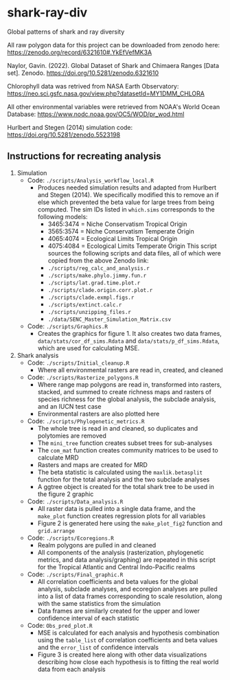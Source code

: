 # shark-ray-div
Global patterns of shark and ray diversity

All raw polygon data for this project can be downloaded from zenodo here: https://zenodo.org/record/6321610#.YkEfVefMK3A

Naylor, Gavin. (2022). Global Dataset of Shark and Chimaera Ranges [Data set]. Zenodo. https://doi.org/10.5281/zenodo.6321610

Chlorophyll data was retrived from NASA Earth Observatory: https://neo.sci.gsfc.nasa.gov/view.php?datasetId=MY1DMM_CHLORA

All other environmental variables were retrieved from NOAA's World Ocean Database: https://www.nodc.noaa.gov/OC5/WOD/pr_wod.html

Hurlbert and Stegen (2014) simulation code: https://doi.org/10.5281/zenodo.5523198

## Instructions for recreating analysis

1. Simulation
    * Code: `./scripts/Analysis_workflow_local.R`
        - Produces needed simulation results and adapted from Hurlbert and Stegen (2014). We specifically modified this to remove
        an if else which prevented the beta value for large trees from being computed. The sim IDs listed in `which.sims` corresponds
        to the following models:
            + 3465:3474 = Niche Conservatism Tropical Origin
            + 3565:3574 = Niche Conservatism Temperate Origin
            + 4065:4074 = Ecological Limits Tropical Origin
            + 4075:4084 = Ecological Limits Temperate Origin
        This script sources the following scripts and data files, all of which were copied from the above Zenodo link:
            + `./scripts/reg_calc_and_analysis.r`
            + `./scripts/make.phylo.jimmy.fun.r`
            + `./scripts/lat.grad.time.plot.r`
            + `./scripts/clade.origin.corr.plot.r`
            + `./scripts/clade.exmpl.figs.r`
            + `./scripts/extinct.calc.r`
            + `./scripts/unzipping_files.r`
            + `./data/SENC_Master_Simulation_Matrix.csv`
    * Code: `./scripts/Graphics.R`
        - Creates the graphics for figure 1. It also creates two data frames, `data/stats/cor_df_sims.Rdata` and `data/stats/p_df_sims.Rdata`,
        which are used for calculating MSE.
2. Shark analysis
    * Code: `./scripts/Initial_cleanup.R`
        - Where all environmental rasters are read in, created, and cleaned
    * Code: `./scripts/Rasterize_polygons.R`
        - Where range map polygons are read in, transformed into rasters, stacked, and summed to create richness maps and rasters of species richness
        for the global analysis, the subclade analysis, and an IUCN test case
        - Environmental rasters are also plotted here
    * Code: `./scripts/Phylogenetic_metrics.R`
        - The whole tree is read in and cleaned, so duplicates and polytomies are removed
        - The `mini_tree` function creates subset trees for sub-analyses
        - The `com_mat` function creates community matrices to be used to calculate MRD
        - Rasters and maps are created for MRD
        - The beta statistic is calculated using the `maxlik.betasplit` function for the total analysis and the two subclade analyses
        - A ggtree object is created for the total shark tree to be used in the figure 2 graphic
   * Code: `./scripts/Data_analysis.R`
       - All raster data is pulled into a single data frame, and the `make_plot` function creates regression plots for all variables
       - Figure 2 is generated here using the `make_plot_fig2` function and `grid.arrange`
   * Code: `./scripts/Ecoregions.R`
        - Realm polygons are pulled in and cleaned
        - All components of the analysis (rasterization, phylogenetic metrics, and data analysis/graphing) are repeated in this script for the Tropical
        Atlantic and Central Indo-Pacific realms
   * Code: `./scripts/Final_graphic.R`
       - All correlation coefficients and beta values for the global analysis, subclade analyses, and ecoregion analyses are pulled into a list of data
       frames corresponding to scale resolution, along with the same statistics from the simulation
       - Data frames are similarly created for the upper and lower confidence interval of each statistic
   * Code: `Obs_pred_plot.R`
       - MSE is calculated for each analysis and hypothesis combination using the `table_list` of correlation coefficients and beta values and the
       `error_list` of confidence intervals
       - Figure 3 is created here along with other data visualizations describing how close each hypothesis is to fitting the real world data from each analysis
